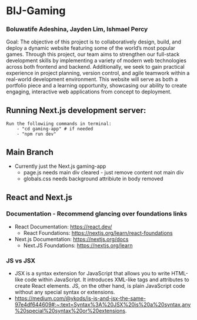 # BIJ-Gaming  
###  Boluwatife Adeshina, Jayden Lim, Ishmael Percy
Goal: The objective of this project is to collaboratively design, build, and deploy a dynamic website featuring some of the world’s most popular games. Through this project, our team aims to strengthen our full-stack development skills by implementing a variety of modern web technologies across both frontend and backend. Additionally, we seek to gain practical experience in project planning, version control, and agile teamwork within a real-world development environment. This website will serve as both a portfolio piece and a learning opportunity, showcasing our ability to create engaging, interactive web applications from concept to deployment.
## Running Next.js development server: 
    Run the followiing commands in terminal:
        - "cd gaming-app" # if needed
        - "npm run dev" 
## Main Branch
- Currently just the Next.js gaming-app
    - page.js needs main div cleared - just remove content not main div
    - globals.css needs background attribiute in body removed   
## React and Next.js
### Documentation - Recommend glancing over foundations links 
- React Documentation: https://react.dev/
    -  React Foundations: https://nextjs.org/learn/react-foundations  
- Next.js Documentation: https://nextjs.org/docs
    - Next.JS Foundations: https://nextjs.org/learn
### JS vs JSX 
- JSX is a syntax extension for JavaScript that allows you to write HTML-like code within JavaScript. It introduces XML-like tags and attributes to create React elements. JS, on the other hand, is plain JavaScript code without any special syntax or extensions.
- https://medium.com/@ykods/is-js-and-jsx-the-same-97e4df644609#:~:text=Syntax%3A%20JSX%20is%20a%20syntax,any%20special%20syntax%20or%20extensions.
     
